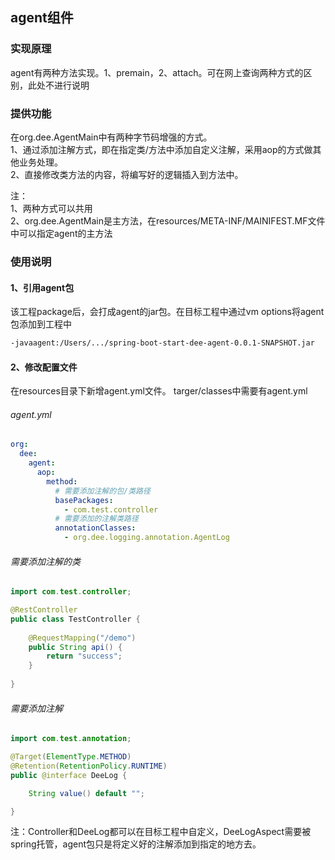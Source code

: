 ## agent组件

### 实现原理
agent有两种方法实现。1、premain，2、attach。可在网上查询两种方式的区别，此处不进行说明

### 提供功能
在org.dee.AgentMain中有两种字节码增强的方式。  
1、通过添加注解方式，即在指定类/方法中添加自定义注解，采用aop的方式做其他业务处理。   
2、直接修改类方法的内容，将编写好的逻辑插入到方法中。

注：   
1、两种方式可以共用   
2、org.dee.AgentMain是主方法，在resources/META-INF/MAINIFEST.MF文件中可以指定agent的主方法


### 使用说明

#### 1、引用agent包
该工程package后，会打成agent的jar包。在目标工程中通过vm options将agent包添加到工程中
```markdown
-javaagent:/Users/.../spring-boot-start-dee-agent-0.0.1-SNAPSHOT.jar
```
#### 2、修改配置文件
在resources目录下新增agent.yml文件。
targer/classes中需要有agent.yml

###### agent.yml
```yaml
org:
  dee:
    agent:
      aop:
        method:
          # 需要添加注解的包/类路径
          basePackages:
            - com.test.controller
          # 需要添加的注解类路径
          annotationClasses:
            - org.dee.logging.annotation.AgentLog
```

###### 需要添加注解的类
```java
import com.test.controller;

@RestController
public class TestController {
    
    @RequestMapping("/demo")
    public String api() {
        return "success";
    }
    
}
```
###### 需要添加注解
```java
import com.test.annotation;

@Target(ElementType.METHOD)
@Retention(RetentionPolicy.RUNTIME)
public @interface DeeLog {

    String value() default "";

}
```

注：Controller和DeeLog都可以在目标工程中自定义，DeeLogAspect需要被spring托管，agent包只是将定义好的注解添加到指定的地方去。

